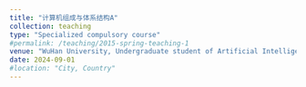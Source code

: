 ```yaml
---
title: "计算机组成与体系结构A"
collection: teaching
type: "Specialized compulsory course"
#permalink: /teaching/2015-spring-teaching-1
venue: "WuHan University, Undergraduate student of Artificial Intelligence , Class of 2023"
date: 2024-09-01
#location: "City, Country"
---
```



